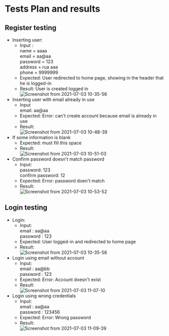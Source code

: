 # Tests Plan and results

## Register testing

* Inserting user:<br>
  * Input : <br>
  name = aaaa<br>
  email = aa@aa<br>
  password = 123<br>
  address = rua aaa<br>
  phone = 9999999<br>
  * Expected: User redirected to home page, showing in the header that he is logged-in <br>
  * Result: User is created logged in
    ![Screenshot from 2021-07-03 10-35-56](https://user-images.githubusercontent.com/51420150/124356052-87140b00-dbea-11eb-87cc-be5199df8b63.png)
* Inserting user with email already in use
  * Input<br>
    email: aa@aa
  * Expected: Error: can't create account because email is already in use
  * Result:<br>
    ![Screenshot from 2021-07-03 10-48-39](https://user-images.githubusercontent.com/51420150/124356422-51702180-dbec-11eb-98d1-d1f25197a01c.png)
* If some information is blank
  * Expected: must fill this space
  * Result:<br>
  ![Screenshot from 2021-07-03 10-51-03](https://user-images.githubusercontent.com/51420150/124356486-98f6ad80-dbec-11eb-811b-88bfbb617132.png)
* Confirm password doesn't match password
  * Input:<br>
    password: 123<br>
    confirm password: 12<br>
  * Expected: Error: password doen't match
  * Result:<br>
  ![Screenshot from 2021-07-03 10-53-52](https://user-images.githubusercontent.com/51420150/124356553-fdb20800-dbec-11eb-97db-680de5e78a42.png)

## Login testing
* Login:<br>
  * Input:<br>
    email : aa@aa<br>
    password : 123<br>
  * Expected: User logged-in and redirected to home page
  * Result: <br>
    ![Screenshot from 2021-07-03 10-35-56](https://user-images.githubusercontent.com/51420150/124356052-87140b00-dbea-11eb-87cc-be5199df8b63.png)
* Login using email without account
  * Input:<br>
    email : aa@bb<br>
    password : 123<br>
  * Expected: Error: Account doesn't exist
  * Result: <br>
    ![Screenshot from 2021-07-03 11-07-10](https://user-images.githubusercontent.com/51420150/124356866-dd834880-dbee-11eb-855a-3032d39c2494.png)
* Login using wrong credentials
  * Input:<br>
    email : aa@aa<br>
    password : 123456<br>
  * Expected: Error: Wrong password
  * Result: <br>
    ![Screenshot from 2021-07-03 11-09-39](https://user-images.githubusercontent.com/51420150/124356925-3a7efe80-dbef-11eb-8816-0d51dae20112.png)
